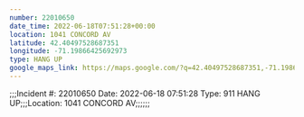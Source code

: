 ```yaml
---
number: 22010650
date_time: 2022-06-18T07:51:28+00:00
location: 1041 CONCORD AV
latitude: 42.40497528687351
longitude: -71.19866425692973
type: HANG UP
google_maps_link: https://maps.google.com/?q=42.40497528687351,-71.19866425692973
---
```


;;;Incident #: 22010650  Date: 2022-06-18 07:51:28   Type: 911 HANG UP;;;Location: 1041 CONCORD AV;;;;;;

